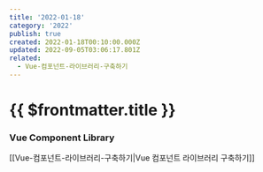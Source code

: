 ```yaml
---
title: '2022-01-18'
category: '2022'
publish: true
created: 2022-01-18T00:10:00.000Z
updated: 2022-09-05T03:06:17.801Z
related:
  - Vue-컴포넌트-라이브러리-구축하기
---
```


# {{ $frontmatter.title }}

### Vue Component Library

[[Vue-컴포넌트-라이브러리-구축하기|Vue 컴포넌트 라이브러리 구축하기]]

